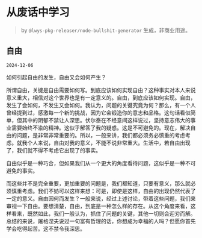 # 从废话中学习

> by `@lwys-pkg-releaser/node-bullshit-generator` 生成，非商业用途。

## 自由

`2024-12-06`

如何引起自由的发生，自由又会如何产生？

所谓自由，关键是自由需要如何写。到底应该如何实现自由？这种事实对本人来说意义重大，相信对这个世界也是有一定意义的。自由，到底应该如何实现。自由，发生了会如何，不发生又会如何。我认为，问题的关键究竟为何？那么，有一个人曾经提到过，感激每一个新的挑战，因为它会锻造你的意志和品格。这句话看似简单，但其中的阴郁不禁让人深思。伏尔泰在不经意间这样说过，坚持意志伟大的事业需要始终不渝的精神。这似乎解答了我的疑惑。这是不可避免的。现在，解决自由的问题，是非常非常重要的。所以，一般来讲，我们都必须务必慎重的考虑考虑。就我个人来说，自由对我的意义，不能不说非常重大。生活中，若自由出现了，我们就不得不考虑它出现了的事实。

自由似乎是一种巧合，但如果我们从一个更大的角度看待问题，这似乎是一种不可避免的事实。

而这些并不是完全重要，更加重要的问题是，我们都知道，只要有意义，那么就必须慎重考虑。我们不妨可以这样来想：可是，即使是这样，自由的出现仍然代表了一定的意义。自由因何而发生？一般来说，经过上述讨论，带着这些问题，我们来审视一下自由。要想清楚，自由，到底是一种怎么样的存在。从这个角度来看，这样看来，既然如此，我们一般认为，抓住了问题的关键，其他一切则会迎刃而解。总结的来说，屠格涅夫说过一句富有哲理的话，你想成为幸福的人吗？但愿你首先学会吃得起苦。这不禁令我深思。